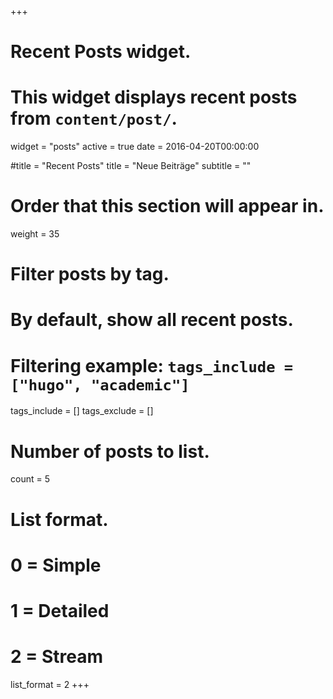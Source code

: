 +++
# Recent Posts widget.
# This widget displays recent posts from `content/post/`.
widget = "posts"
active = true
date = 2016-04-20T00:00:00

#title = "Recent Posts"
title = "Neue Beiträge"
subtitle = ""

# Order that this section will appear in.
weight = 35

# Filter posts by tag.
#  By default, show all recent posts.
#  Filtering example: `tags_include = ["hugo", "academic"]`
tags_include = []
tags_exclude = []

# Number of posts to list.
count = 5

# List format.
#   0 = Simple
#   1 = Detailed
#   2 = Stream
list_format = 2
+++